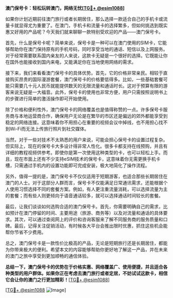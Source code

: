 **澳门保号卡：轻松玩转澳门，网络无忧[[TG💪+ @esim1088](https://t.me/s/esim1088)]**

如果你计划近期前往澳门旅行或者长期居住，那么选择一款适合自己的手机卡或流量卡就显得尤为重要了。在澳门，手机卡和流量卡的选择繁多，但如何挑选到既实惠又好用的产品呢？今天我们就来聊聊一款特别受欢迎的产品——澳门保号卡。

首先，什么是保号卡呢？简单来说，保号卡是一种可以在澳门使用的SIM卡，它能够帮助你在澳门保持原有的手机号码，同时享受当地的通话、短信以及上网服务。对于经常需要联系国内亲友的人来说，这款卡无疑是一个很好的选择。它既能让你在国外也能接收到国内来电，又能满足你在当地使用网络的需求。

接下来，我们来看看澳门保号卡的具体优势。首先，它的价格非常亲民。相较于直接购买昂贵的国际漫游套餐，澳门保号卡的价格要低得多。比如，一些基础套餐可能只需要几十元人民币就能提供数天的无限流量和通话时长。这对于预算有限的游客来说无疑是一大福音。此外，保号卡的使用也非常方便，用户只需按照说明书上的步骤进行简单的激活操作即可开始使用。

除了价格和便利性外，澳门保号卡的网络覆盖也是值得称赞的一点。许多保号卡服务商与本地运营商合作，确保用户无论是在繁华的市区还是偏远的郊外都能享受到稳定的网络连接。这意味着你不用担心在重要的视频会议中掉线，也不用担心找不到Wi-Fi而无法上传旅行照片到社交媒体。

当然，对于一些对技术不太熟悉的用户来说，可能会担心保号卡的设置过程复杂。但实际上，现在的保号卡大多设计得非常人性化。很多卡都支持在线预购，并且有详细的教程视频供参考。即使你是第一次使用这种类型的卡，也可以轻松上手。而且，现在市面上还有不少支持eSIM技术的保号卡，这意味着你无需更换手机卡槽，只需通过手机内的设置功能即可完成安装，极大地简化了操作流程。

另外，值得一提的是，澳门保号卡不仅仅适用于短期游客，也适合那些长期居住在澳门的人士。对于这部分人群而言，保号卡不仅能满足日常通讯需求，还能根据个人使用习惯选择不同的套餐方案。例如，有人更注重流量消耗，可以选择流量为主的套餐；而有些人则更倾向于语音通话较多，就可以选择通话时间较长的套餐。

最后，让我们谈谈如何选购合适的澳门保号卡。首先，你需要明确自己的需求，比如预计在澳门停留的时间、主要用途（旅游、商务等）以及对流量和通话的具体要求。其次，可以通过查阅网上的评价和咨询客服来了解不同服务商的服务质量和口碑。最后，记得关注促销活动，有时候各大平台会推出限时优惠，抓住这些机会能帮你节省不少费用。

总之，澳门保号卡是一款性价比极高的产品，无论是短期旅行还是长期居住，都能为你带来极大的便利。希望本文的内容能够帮助你更好地了解这一产品，并在未来的澳门之旅中享受到更加顺畅的通信体验。

**总结一下，澳门保号卡的优势在于价格实惠、网络覆盖广、使用便捷，并且适合各种类型的用户群体。如果你正在考虑去澳门旅行或者定居，不妨试试这款卡，相信它会让你的澳门之行更加精彩！**[[TG💪+ @esim1088](https://t.me/s/esim1088)]

[[TG💪+ @esim1088](https://t.me/s/esim1088) ![Image](https://i.postimg.cc/4NQfJmqS/Snipaste-2025-05-13-00-14-12.png)]